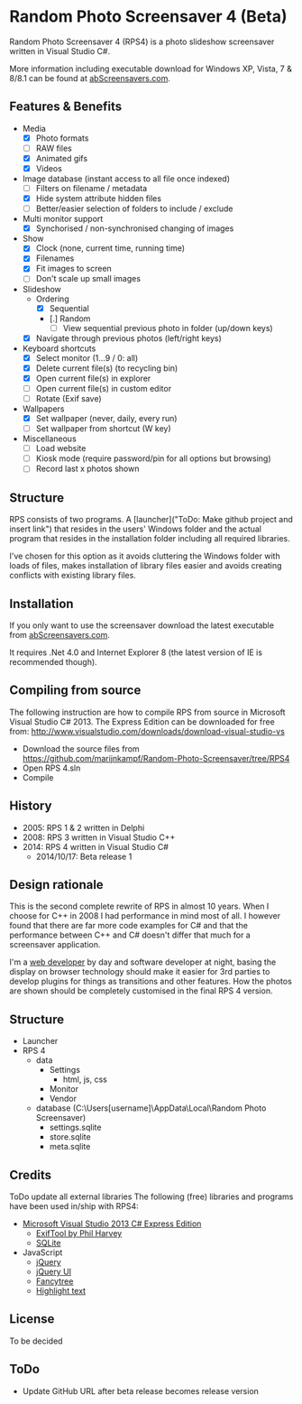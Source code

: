 Random Photo Screensaver 4 (Beta)
==========================

Random Photo Screensaver 4 (RPS4) is a photo slideshow screensaver written in Visual Studio C#.

More information including executable download for Windows XP, Vista, 7 & 8/8.1 can be found at [abScreensavers.com](http://www.abscreensavers.com/random-photo-screensaver).

Features & Benefits
--------
- Media
    - [x] Photo formats
    - [ ] RAW files
    - [x] Animated gifs
    - [x] Videos
- Image database (instant access to all file once indexed)
    - [ ] Filters on filename / metadata
    - [x] Hide system attribute hidden files
    - [ ] Better/easier selection of folders to include / exclude
- Multi monitor support
    - [x] Synchorised / non-synchronised changing of images
- Show
    - [x] Clock (none, current time, running time)
    - [x] Filenames
    - [x] Fit images to screen
    - [ ] Don't scale up small images
- Slideshow
    - Ordering
        - [x] Sequential
        - [.] Random
            - [ ] View sequential previous photo in folder (up/down keys)
    - [x] Navigate through previous photos (left/right keys)
- Keyboard shortcuts
    - [x] Select monitor (1...9 / 0: all)
    - [x] Delete current file(s) (to recycling bin)
    - [x] Open current file(s) in explorer
    - [ ] Open current file(s) in custom editor
    - [ ] Rotate (Exif save)
- Wallpapers
    - [x] Set wallpaper (never, daily, every run)
    - [ ] Set wallpaper from shortcut (W key)
- Miscellaneous
    - [ ] Load website
    - [ ] Kiosk mode (require password/pin for all options but browsing)
    - [ ] Record last x photos shown

Structure
---------
RPS consists of two programs. A [launcher]("ToDo: Make github project and insert link") that resides in the users' Windows folder and the actual program that resides in the installation folder including all required libraries. 

I've chosen for this option as it avoids cluttering the Windows folder with loads of files, makes installation of library files easier and avoids creating conflicts with existing library files.

Installation
------------
If you only want to use the screensaver download the latest executable from [abScreensavers.com](http://www.abscreensavers.com/random-photo-screensaver). 

It requires .Net 4.0 and Internet Explorer 8 (the latest version of IE is recommended though).

Compiling from source
---------------------
The following instruction are how to compile RPS from source in Microsoft Visual Studio C# 2013. The Express Edition can be downloaded for free from: http://www.visualstudio.com/downloads/download-visual-studio-vs
- Download the source files from https://github.com/marijnkampf/Random-Photo-Screensaver/tree/RPS4
- Open RPS 4.sln
- Compile
 
History
-------
- 2005: RPS 1 & 2 written in Delphi
- 2008: RPS 3 written in Visual Studio C++
- 2014: RPS 4 written in Visual Studio C#
    - 2014/10/17: Beta release 1

Design rationale
----------------
This is the second complete rewrite of RPS in almost 10 years. When I choose for C++ in 2008 I had performance in mind most of all. I however found that there are far more code examples for C# and that the performance between C++ and C# doesn't differ that much for a screensaver application.

I'm a [web developer](http://www.exadium.com) by day and software developer at night, basing the display on browser technology should make it easier for 3rd parties to develop plugins for things as transitions and other features. How the photos are shown should be completely customised in the final RPS 4 version.

Structure
---------
- Launcher
- RPS 4
    - data
        - Settings
            - html, js, css
        - Monitor
        - Vendor
    - database (C:\Users\[username]\AppData\Local\Random Photo Screensaver)
        - settings.sqlite
        - store.sqlite
        - meta.sqlite

Credits
-------
ToDo update all external libraries
The following (free) libraries and programs have been used in/ship with RPS4:
- [Microsoft Visual Studio 2013 C# Express Edition](http://www.visualstudio.com/downloads/download-visual-studio-vs)
    - [ExifTool by Phil Harvey](http://www.sno.phy.queensu.ca/~phil/exiftool/)
    - [SQLite](http://www.sqlite.org/)
- JavaScript 
    - [jQuery](http://jquery.com/)
    - [jQuery UI](http://jqueryui.com/)
    - [Fancytree](https://github.com/mar10/fancytree)
    - [Highlight text](http://johannburkard.de/blog/programming/javascript/highlight-javascript-text-higlighting-jquery-plugin.html)

License
-------
To be decided


ToDo
----
- Update GitHub URL after beta release becomes release version

